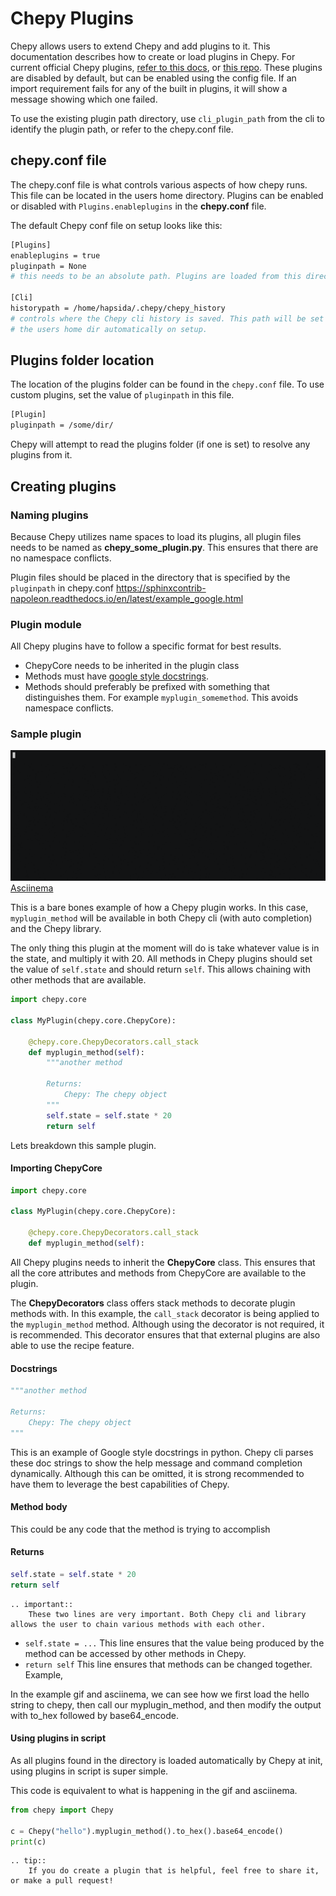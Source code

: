 # Chepy Plugins

Chepy allows users to extend Chepy and add plugins to it. This documentation describes how to create or load plugins in Chepy. For current official Chepy plugins, [refer to this docs](https://chepy-plugins.readthedocs.io/en/latest/), or [this repo](https://github.com/securisec/chepy_plugins). These plugins are disabled by default, but can be enabled using the config file. If an import requirement fails for any of the built in plugins, it will show a message showing which one failed. 

To use the existing plugin path directory, use `cli_plugin_path` from the cli to identify the plugin path, or refer to the chepy.conf file.

## chepy.conf file
The chepy.conf file is what controls various aspects of how chepy runs. This file can be located in the users home directory. Plugins can be enabled or disabled with `Plugins.enableplugins` in the **chepy.conf** file.

The default Chepy conf file on setup looks like this:

```bash
[Plugins]
enableplugins = true
pluginpath = None
# this needs to be an absolute path. Plugins are loaded from this directory

[Cli]
historypath = /home/hapsida/.chepy/chepy_history
# controls where the Chepy cli history is saved. This path will be set to
# the users home dir automatically on setup.
```

## Plugins folder location
The location of the plugins folder can be found in the `chepy.conf` file. To use custom plugins, set the value of `pluginpath` in this file.

```bash
[Plugin]
pluginpath = /some/dir/
```

Chepy will attempt to read the plugins folder (if one is set) to resolve any plugins from it. 

## Creating plugins
### Naming plugins
Because Chepy utilizes name spaces to load its plugins, all plugin files needs to be named as **chepy_some_plugin.py**. This ensures that there are no namespace conflicts. 

Plugin files should be placed in the directory that is specified by the `pluginpath` in chepy.conf
https://sphinxcontrib-napoleon.readthedocs.io/en/latest/example_google.html
### Plugin module
All Chepy plugins have to follow a specific format for best results. 

- ChepyCore needs to be inherited in the plugin class
- Methods must have [google style docstrings](https://sphinxcontrib-napoleon.readthedocs.io/en/latest/example_google.html).
- Methods should preferably be prefixed with something that distinguishes them. For example `myplugin_somemethod`. This avoids namespace conflicts. 

### Sample plugin
![Plugin](./assets/plugin.gif)
[Asciinema](https://asciinema.org/a/apIR9AWO3EZpHrfKYfagVZk06)

This is a bare bones example of how a Chepy plugin works. In this case, `myplugin_method` will be available in both Chepy cli (with auto completion) and the Chepy library.

The only thing this plugin at the moment will do is take whatever value is in the state, and multiply it with 20. All methods in Chepy plugins should set the value of `self.state` and should return `self`. This allows chaining with other methods that are available. 

```python
import chepy.core

class MyPlugin(chepy.core.ChepyCore):
    
    @chepy.core.ChepyDecorators.call_stack
    def myplugin_method(self):
        """another method
        
        Returns:
            Chepy: The chepy object
        """
        self.state = self.state * 20
        return self
```

Lets breakdown this sample plugin.

#### Importing ChepyCore

```python
import chepy.core

class MyPlugin(chepy.core.ChepyCore):

    @chepy.core.ChepyDecorators.call_stack
    def myplugin_method(self):
```
All Chepy plugins needs to inherit the **ChepyCore** class. This ensures that all the core attributes and methods from ChepyCore are available to the plugin.

The **ChepyDecorators** class offers stack methods to decorate plugin methods with. In this example, the `call_stack` decorator is being applied to the `myplugin_method` method. Although using the decorator is not required, it is recommended. This decorator ensures that that external plugins are also able to use the recipe feature. 

#### Docstrings
```python
"""another method
        
Returns:
    Chepy: The chepy object
"""
```

This is an example of Google style docstrings in python. Chepy cli parses these doc strings to show the help message and command completion dynamically. Although this can be omitted, it is strong recommended to have them to leverage the best capabilities of Chepy. 

#### Method body
This could be any code that the method is trying to accomplish

#### Returns
```python
self.state = self.state * 20
return self
```
```eval_rst
.. important::
    These two lines are very important. Both Chepy cli and library allows the user to chain various methods with each other. 
```

- `self.state = ...` This line ensures that the value being produced by the method can be accessed by other methods in Chepy.
- `return self` This line ensures that methods can be changed together. Example, 

In the example gif and asciinema, we can see how we first load the hello string to chepy, then call our myplugin_method, and then modify the output with to_hex followed by base64_encode.

#### Using plugins in script
As all plugins found in the directory is loaded automatically by Chepy at init, using plugins in script is super simple. 

This code is equivalent to what is happening in the gif and asciinema. 

```python
from chepy import Chepy

c = Chepy("hello").myplugin_method().to_hex().base64_encode()
print(c)
```

```eval_rst
.. tip::
    If you do create a plugin that is helpful, feel free to share it, or make a pull request!   
```

